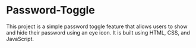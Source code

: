 # Password-Toggle
This project is a simple password toggle feature that allows users to show and hide their password using an eye icon. It is built using HTML, CSS, and JavaScript.
